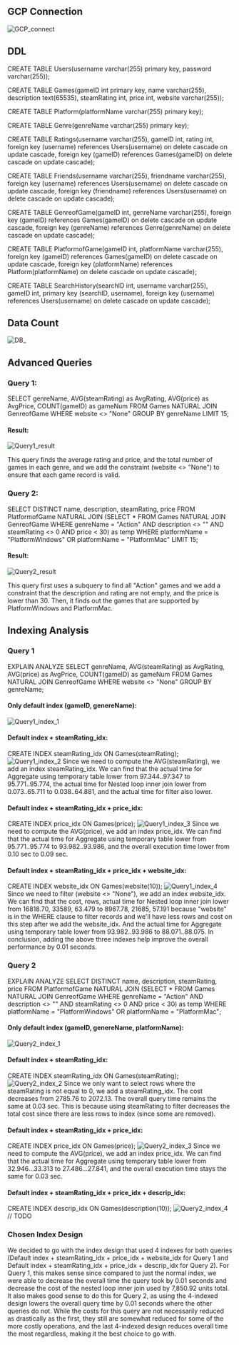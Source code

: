 ## GCP Connection
![GCP_connect](./figures/DB_connection.jpg)

## DDL
CREATE TABLE Users(username varchar(255) primary key, password varchar(255));

CREATE TABLE Games(gameID int primary key, name varchar(255), description text(65535), steamRating int, price int, website varchar(255));

CREATE TABLE Platform(platformName varchar(255) primary key);

CREATE TABLE Genre(genreName varchar(255) primary key);

CREATE TABLE Ratings(username varchar(255), gameID int, rating int, foreign key (username) references Users(username) on delete cascade on update cascade, foreign key (gameID) references Games(gameID) on delete cascade on update cascade);

CREATE TABLE Friends(username varchar(255), friendname varchar(255), foreign key (username) references Users(username) on delete cascade on update cascade, foreign key (friendname) references Users(username) on delete cascade on update cascade);

CREATE TABLE GenreofGame(gameID int, genreName varchar(255), foreign key (gameID) references Games(gameID) on delete cascade on update cascade, foreign key (genreName) references Genre(genreName) on delete cascade on update cascade);

CREATE TABLE PlatformofGame(gameID int, platformName varchar(255), foreign key (gameID) references Games(gameID) on delete cascade on update cascade, foreign key (platformName) references Platform(platformName) on delete cascade on update cascade);

CREATE TABLE SearchHistory(searchID int, username varchar(255), gameID int, primary key (searchID, username), foreign key (username) references Users(username) on delete cascade on update cascade);

## Data Count
![DB_](./figures/Data_count.jpg)

## Advanced Queries
### Query 1:
SELECT genreName, AVG(steamRating) as AvgRating, AVG(price) as AvgPrice, COUNT(gameID) as gameNum
FROM Games NATURAL JOIN GenreofGame
WHERE website <> "None"
GROUP BY genreName
LIMIT 15;

#### Result:
![Query1_result](figures/Query1.jpg)

This query finds the average rating and price, and the total number of games in each genre, and we add the constraint (website <> "None") to ensure that each game record is valid.

### Query 2:
SELECT DISTINCT name, description, steamRating, price
FROM PlatformofGame NATURAL JOIN (SELECT * FROM Games NATURAL JOIN GenreofGame WHERE genreName = "Action" AND description <> "" AND steamRating <> 0 AND price < 30) as temp
WHERE platformName = "PlatformWindows" OR platformName = "PlatformMac"
LIMIT 15;

#### Result:
![Query2_result](figures/Query2.jpg)

This query first uses a subquery to find all "Action" games and we add a constraint that the description and rating are not empty, and the price is lower than 30. Then, it finds out the games that are supported by PlatformWindows and PlatformMac.

## Indexing Analysis
### Query 1

EXPLAIN ANALYZE SELECT genreName, AVG(steamRating) as AvgRating, AVG(price) as AvgPrice, COUNT(gameID) as gameNum FROM Games NATURAL JOIN GenreofGame WHERE website <> "None" GROUP BY genreName;

#### Only default index (gameID, genereName):
![Query1_index_1](figures/Q1_index_1.jpg)

#### Default index + steamRating_idx:
CREATE INDEX steamRating_idx ON Games(steamRating);
![Query1_index_2](figures/Q1_index_2.jpg)
Since we need to compute the AVG(steamRating), we add an index steamRating_idx. We can find that the actual time for Aggregate using temporary table lower from 97.344..97.347 to 95.771..95.774, the actual time for Nested loop inner join lower from 0.073..65.711 to 0.038..64.881, and the actual time for filter also lower.

#### Default index + steamRating_idx + price_idx:
CREATE INDEX price_idx ON Games(price);
![Query1_index_3](figures/Q1_index_3.jpg)
Since we need to compute the AVG(price), we add an index price_idx. We can find that the actual time for Aggregate using temporary table lower from 95.771..95.774 to 93.982..93.986, and the overall execution time lower from 0.10 sec to 0.09 sec.

#### Default index + steamRating_idx + price_idx + website_idx:
CREATE INDEX website_idx ON Games(website(10));
![Query1_index_4](figures/Q1_index_4.jpg)
Since we need to filter (website <> "None"), we add an index website_idx. We can find that the cost, rows, actual time for Nested loop inner join lower from 16818.70, 33589, 63.479 to 8967.78, 21685, 57.191 because "website" is in the WHERE clause to filter records and we'll have less rows and cost on this step after we add the website_idx. And the actual time for Aggregate using temporary table lower from 93.982..93.986 to 88.071..88.075. In conclusion, adding the above three indexes help improve the overall performance by 0.01 seconds.

### Query 2

EXPLAIN ANALYZE SELECT DISTINCT name, description, steamRating, price FROM PlatformofGame NATURAL JOIN (SELECT * FROM Games NATURAL JOIN GenreofGame WHERE genreName = "Action" AND description <> "" AND steamRating <> 0 AND price < 30) as temp WHERE platformName = "PlatformWindows" OR platformName = "PlatformMac";

#### Only default index (gameID, genereName, platformName):
![Query2_index_1](figures/Q2_index_1.jpg)

#### Default index + steamRating_idx:
CREATE INDEX steamRating_idx ON Games(steamRating);
![Query2_index_2](figures/Q2_index_2.jpg)
Since we only want to select rows where the steamRating is not equal to 0, we add a steamRating_idx. The cost decreases from 2785.76 to 2072.13. The overall query time remains the same at 0.03 sec. This is because using steamRating to filter decreases the total cost since there are less rows to index (since some are removed).

#### Default index + steamRating_idx + price_idx:
CREATE INDEX price_idx ON Games(price);
![Query2_index_3](figures/Q2_index_3.jpg)
Since we need to compute the AVG(price), we add an index price_idx. We can find that the actual time for Aggregate using temporary table lower from 32.946...33.313 to 27.486...27.841, and the overall execution time stays the same for 0.03 sec.

#### Default index + steamRating_idx + price_idx + descrip_idx:
CREATE INDEX descrip_idx ON Games(description(10));
![Query2_index_4](figures/Q2_index_4.jpg)
// TODO

### Chosen Index Design
We decided to go with the index design that used 4 indexes for both queries (Default index + steamRating_idx + price_idx + website_idx for Query 1 and Default index + steamRating_idx + price_idx + descrip_idx for Query 2). For Query 1, this makes sense since compared to just the normal index, we were able to decrease the overall time the query took by 0.01 seconds and decrease the cost of the nested loop inner join used by 7,850.92 units total. It also makes good sense to do this for Query 2, as using the 4-indexed design lowers the overall query time by 0.01 seconds where the other queries do not. While the costs for this query are not necessarily reduced as drastically as the first, they still are somewhat reduced for some of the more costly operations, and the last 4-indexed design reduces overall time the most regardless, making it the best choice to go with.
